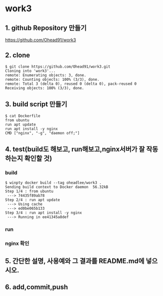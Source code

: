 # work3

## 1. github Repository 만들기
https://github.com/Ohead91/work3

## 2. clone
```
$ git clone https://github.com/Ohead91/work3.git
Cloning into 'work3'...
remote: Enumerating objects: 3, done.
remote: Counting objects: 100% (3/3), done.
remote: Total 3 (delta 0), reused 0 (delta 0), pack-reused 0
Receiving objects: 100% (3/3), done.
```
## 3. build script 만들기
```
$ cat Dockerfile
from ubuntu
run apt update
run apt install -y nginx
CMD ["nginx", "-g", "daemon off;"]
```
## 4. test(build도 해보고, run해보고,nginx서버가 잘 작동하는지 확인할 것)

### build
```
$ winpty docker build --tag oheadlee/work3 .
Sending build context to Docker daemon  56.32kB
Step 1/4 : from ubuntu
 ---> 74435f89ab78
Step 2/4 : run apt update
 ---> Using cache
 ---> ed0be065b133
Step 3/4 : run apt install -y nginx
 ---> Running in ee41345a8def
 ```
 ### run
 
 ### nginx 확인

## 5. 간단한 설명, 사용예와 그 결과를 README.md에 넣으시오.


## 6. add,commit,push
